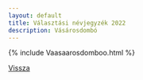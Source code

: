 ```yaml
---
layout: default
title: Választási névjegyzék 2022
description: Vásárosdombó
---
```


{% include Vaasaarosdomboo.html %}

[Vissza](./)